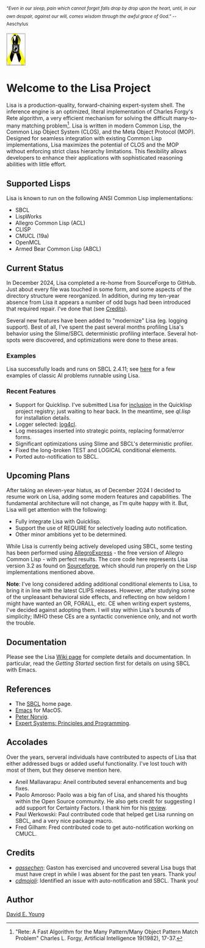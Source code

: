 <sub>_"Even in our sleep, pain which cannot forget falls drop by drop upon the heart, until, in our own despair, against our will, comes wisdom through the awful grace of God."_ -- Aeschylus<sub>

![_Always Remember_](images/powmia.png "Always Remember")

# Welcome to the Lisa Project #

Lisa is a production-quality, forward-chaining expert-system shell. The inference engine is an optimized, literal
implementation of Charles Forgy's Rete algorithm, a very efficient mechanism for solving the difficult many-to-many
matching problem[^1]. Lisa is written in modern Common Lisp, the Common Lisp Object System (CLOS), and the Meta Object
Protocol (MOP). Designed for seamless integration with existing Common Lisp implementations, Lisa maximizes the
potential of CLOS and the MOP without enforcing strict class hierarchy limitations. This flexibility allows developers
to enhance their applications with sophisticated reasoning abilities with little effort.

## Supported Lisps ##

Lisa is known to run on the following ANSI Common Lisp implementations:

- SBCL
- LispWorks
- Allegro Common Lisp (ACL)
- CLISP
- CMUCL (19a)
- OpenMCL
- Armed Bear Common Lisp (ABCL)

## Current Status ##

In December 2024, Lisa completed a re-home from SourceForge to GitHub. Just about every file was touched in some form,
and some aspects of the directory structure were reorganized. In addition, during my ten-year absence from Lisa it
appears a number of odd bugs had been introduced that required repair. I've done that (see [Credits](#credits)).

Several new features have been added to "modernize" Lisa (eg. logging support). Best of all, I've spent the past several
months profiling Lisa's behavior using the Slime/SBCL deterministic profiling interface. Several hot-spots were
discovered, and optimizations were done to these areas.

### Examples ###

Lisa successfully loads and runs on SBCL 2.4.11; see [here](./docs/ExampleRulebases.md) for a few examples of classic AI
problems runnable using Lisa.

### Recent Features ###

- Support for Quicklisp. I've submitted Lisa for
  [inclusion](https://github.com/quicklisp/quicklisp-projects/issues/2469) in the Quicklisp project registry; just
  waiting to hear back. In the meantime, see _ql.lisp_ for installation details.
- Logger selected: [log4cl](https://github.com/7max/log4cl).
- Log messages inserted into strategic points, replacing format/error forms.
- Significant optimizations using Slime and SBCL's deterministic profiler.
- Fixed the long-broken TEST and LOGICAL conditional elements.
- Ported auto-notification to SBCL.

## Upcoming Plans ##

After taking an eleven-year hiatus, as of December 2024 I decided to resume work on Lisa, adding some modern features
and capabilities. The fundamental architecture will not change, as I'm quite happy with it. But, Lisa will get attention
with the following:

- Fully integrate Lisa with Quicklisp.
- Support the use of REQUIRE for selectively loading auto notification.
- Other minor ambitions yet to be determined.

While Lisa is currently being actively developed using SBCL, some testing has been performed using
[AllegroExpress](https://franz.com/) - the free version of Allegro Common Lisp - with perfect results. The core code here 
represents Lisa version 3.2 as found on [Sourceforge](https://sourceforge.net/), which should run properly on the Lisp
implementations mentioned above.

**Note**: I've long considered adding additional conditional elements to Lisa, to bring it in line with the latest CLIPS
releases. However, after studying some of the unpleasant behavioral side effects, and reflecting on how seldom I might
have wanted an OR, FORALL, etc. CE when writing expert systems, I've decided against adopting them. I will stay within
Lisa's bounds of simplicity; IMHO these CEs are a syntactic convenience only, and not worth the trouble.

## Documentation ##

Please see the Lisa [Wiki page](https://github.com/youngde811/Lisa/wiki/Home) for complete details and documentation. In
particular, read the _Getting Started_ section first for details on using SBCL with Emacs.

## References ##

- The [SBCL](https://www.sbcl.org/) home page.
- [Emacs](https://emacsformacos.com/) for MacOS.
- [Peter Norvig](https://norvig.github.io/paip-lisp/#/).
- [Expert Systems: Principles and Programming](https://www.powells.com/book/expert-systems-principles-programming-fourth-edition-principles-programming-9780534384470).

## Accolades ##

Over the years, serveral individuals have contributed to aspects of Lisa that either addressed bugs or added useful
functionality. I've lost touch with most of them, but they deserve mention here.

- Aneil Mallavarapu: Aneil contributed several enhancements and bug fixes.
- Paolo Amoroso: Paolo was a big fan of Lisa, and shared his thoughts within the Open Source community. He also gets
  credit for suggesting I add support for Certainty Factors. I thank him for his [review](http://www.paoloamoroso.it/log/050827.html).
- Paul Werkowski: Paul contributed code that helped get Lisa running on SBCL, and a very nice package macro.
- Fred Gilham: Fred contributed code to get auto-notification working on CMUCL.

## Credits ##

- _[gassechen](https://github.com/gassechen)_: Gaston has exercised and uncovered several Lisa bugs that must have crept
  in while I was absent for the past ten years. Thank you!
- _[cdmojoli](https://github.com/cdmojoli)_: Identified an issue with auto-notification and SBCL. Thank you!

## Author ##

[David E. Young](mailto://streetrod750@protonmail.com)

[^1]: "Rete: A Fast Algorithm for the Many Pattern/Many Object Pattern Match Problem" Charles L. Forgy, Artificial Intelligence 19(1982), 17-37.
